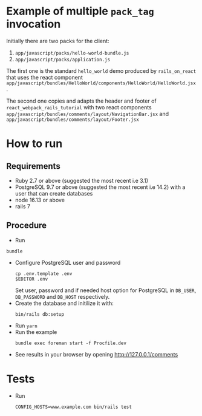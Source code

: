 # Example of multiple `pack_tag` invocation

Initially there are two packs for the client:

1. `app/javascript/packs/hello-world-bundle.js`
1. `app/javascript/packs/application.js`

The first one is the standard `hello_world` demo produced by 
`rails_on_react` that uses the react component
`app/javascript/bundles/HelloWorld/components/HelloWorld/HelloWorld.jsx`.

The second one copies and adapts the header 
and footer of `react_webpack_rails_tutorial` with
two react components 
`app/javascript/bundles/comments/layout/NavigationBar.jsx` and
`app/javascript/bundles/comments/layout/Footer.jsx`


# How to run 

## Requirements

* Ruby 2.7 or above (suggested the most recent i.e 3.1)
* PostgreSQL 9.7 or above (suggested the most recent i.e 14.2) 
  with a user that can create databases
* node 16.13 or above
* rails 7


## Procedure

* Run 
```
bundle
```
* Configure PostgreSQL user and password
  ```
  cp .env.template .env
  $EDITOR .env
  ```
  Set user, password and if needed host option for PostgreSQL in `DB_USER`, 
  `DB_PASSWORD` and `DB_HOST` respectively.
* Create the database and initilize it with:
  ```
  bin/rails db:setup
  ```
* Run `yarn`
* Run the example
  ```
  bundle exec foreman start -f Procfile.dev
  ```
* See results in your browser by opening http://127.0.0.1/comments


# Tests

* Run 
  ```
  CONFIG_HOSTS=www.example.com bin/rails test
  ```

